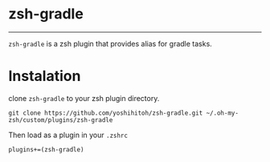 # zsh-gradle

---

`zsh-gradle` is a zsh plugin that provides alias for gradle tasks.

# Instalation

clone `zsh-gradle` to your zsh plugin directory.

```
git clone https://github.com/yoshihitoh/zsh-gradle.git ~/.oh-my-zsh/custom/plugins/zsh-gradle
```

Then load as a plugin in your `.zshrc`

```
plugins+=(zsh-gradle)
```